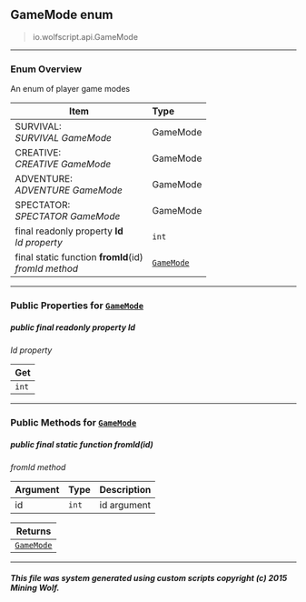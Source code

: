 ## GameMode __enum__

>io.wolfscript.api.GameMode

---

### Enum Overview

An enum of player game modes

Item | Type   
--- | :--- 
SURVIVAL: <br> _SURVIVAL GameMode_ | GameMode
CREATIVE: <br> _CREATIVE GameMode_ | GameMode
ADVENTURE: <br> _ADVENTURE GameMode_ | GameMode
SPECTATOR: <br> _SPECTATOR GameMode_ | GameMode
final readonly property __Id__ <br> _Id property_ | `int`
final static function __fromId__(id) <br> _fromId method_ | [`GameMode`](GameMode.md)



---


### Public Properties for [`GameMode`](GameMode.md)

##### <a id='id'></a>public final readonly property __Id__

_Id property_

Get | 
--- | 
`int` |



---

### Public Methods for [`GameMode`](GameMode.md)

##### <a id='fromid'></a>public final static function __fromId__(id)

_fromId method_

Argument | Type | Description  
--- | --- | --- 
id | `int` | id argument

Returns | 
--- | 
[`GameMode`](GameMode.md) |


---


##### This file was system generated using custom scripts copyright (c) 2015 Mining Wolf.
	

